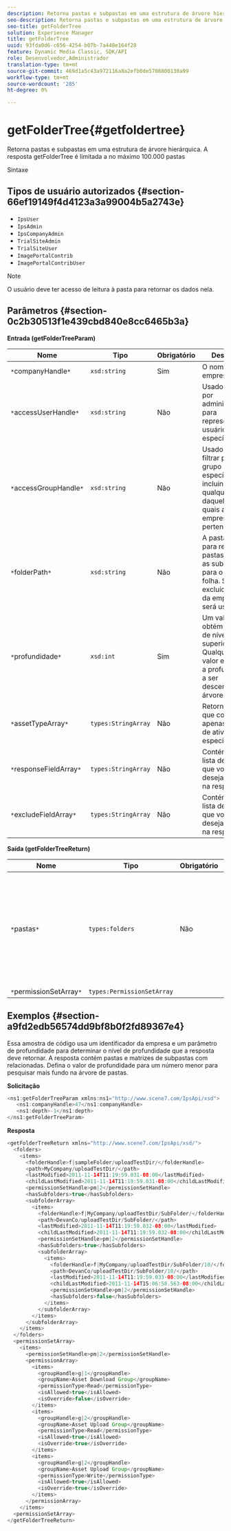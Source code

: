 ```yaml
---
description: Retorna pastas e subpastas em uma estrutura de árvore hierárquica. A resposta getFolderTree é limitada a no máximo 100.000 pastas
seo-description: Retorna pastas e subpastas em uma estrutura de árvore hierárquica. A resposta getFolderTree é limitada a no máximo 100.000 pastas
seo-title: getFolderTree
solution: Experience Manager
title: getFolderTree
uuid: 93fda0d6-c656-4254-b07b-7a448e164f28
feature: Dynamic Media Classic, SDK/API
role: Desenvolvedor,Administrador
translation-type: tm+mt
source-git-commit: 469d1a5c43a972116a8a2efb0de5708800130a99
workflow-type: tm+mt
source-wordcount: '285'
ht-degree: 0%

---
```



# getFolderTree{#getfoldertree}

Retorna pastas e subpastas em uma estrutura de árvore hierárquica. A resposta getFolderTree é limitada a no máximo 100.000 pastas

Sintaxe

## Tipos de usuário autorizados {#section-66ef19149f4d4123a3a99004b5a2743e}

* `IpsUser`
* `IpsAdmin`
* `IpsCompanyAdmin`
* `TrialSiteAdmin`
* `TrialSiteUser`
* `ImagePortalContrib`
* `ImagePortalContribUser`

>[!NOTE]
>
>O usuário deve ter acesso de leitura à pasta para retornar os dados nela.

## Parâmetros {#section-0c2b30513f1e439cbd840e8cc6465b3a}

**Entrada (getFolderTreeParam)**

| Nome | Tipo | Obrigatório | Descrição |
|---|---|---|---|
| `*`companyHandle`*` | `xsd:string` | Sim | O nome da empresa. |
| `*`accessUserHandle`*` | `xsd:string` | Não | Usado apenas por administradores para representar um usuário específico. |
| `*`accessGroupHandle`*` | `xsd:string` | Não | Usado para filtrar por um grupo específico, incluindo qualquer um daqueles aos quais a empresa pertence. |
| `*`folderPath`*` | `xsd:string` | Não | A pasta raiz para recuperar pastas e todas as subpastas para o nível da folha. Se for excluída, a raiz da empresa será usada. |
| `*`profundidade`*` | `xsd:int` | Sim | Um valor zero obtém a pasta de nível superior. Qualquer outro valor especifica a profundidade a ser descendente na árvore. |
| `*`assetTypeArray`*` | `types:StringArray` | Não | Retorna pastas que contêm apenas os tipos de ativos especificados. |
| `*`responseFieldArray`*` | `types:StringArray` | Não | Contém uma lista de campos que você deseja incluir na resposta. |
| `*`excludeFieldArray`*` | `types:StringArray` | Não | Contém uma lista de campos que você deseja excluir na resposta. |

**Saída (getFolderTreeReturn)**

| Nome | Tipo | Obrigatório | Descrição |
|---|---|---|---|
| `*`pastas`*` | `types:folders` | Não | A hierarquia de pastas em uma estrutura de árvore. A resposta é limitada a no máximo 100.000 pastas. |
| `*`permissionSetArray`*` | `types:PermissionSetArray` |  |  |

## Exemplos {#section-a9fd2edb56574dd9bf8b0f2fd89367e4}

Essa amostra de código usa um identificador da empresa e um parâmetro de profundidade para determinar o nível de profundidade que a resposta deve retornar. A resposta contém pastas e matrizes de subpastas com relacionadas. Defina o valor de profundidade para um número menor para pesquisar mais fundo na árvore de pastas.

**Solicitação**

```java
<ns1:getFolderTreeParam xmlns:ns1="http://www.scene7.com/IpsApi/xsd">
   <ns1:companyHandle>47</ns1:companyHandle>
   <ns1:depth>-1</ns1:depth>
</ns1:getFolderTreeParam>
```

**Resposta**

```java
<getFolderTreeReturn xmlns="http://www.scene7.com/IpsApi/xsd/">
  <folders>
    <items>
      <folderHandle>f|sampleFolder/uploadTestDir/</folderHandle>
      <path>MyCompany/uploadTestDir/</path>
      <lastModified>2011-11-14T11:19:59.031-08:00</lastModified>
      <childLastModified>2011-11-14T11:19:59.031-08:00</childLastModified>
      <permissionSetHandle>pm|2</permissionSetHandle>
      <hasSubfolders>true</hasSubfolders>
      <subfolderArray>
        <items>
          <folderHandle>f|MyCompany/uploadTestDir/SubFolder/</folderHandle>
          <path>DevanCo/uploadTestDir/SubFolder/</path>
          <lastModified>2011-11-14T11:19:59.032-08:00</lastModified>
          <childLastModified>2011-11-14T11:19:59.032-08:00</childLastModified>
          <permissionSetHandle>pm|2</permissionSetHandle>
          <hasSubfolders>true</hasSubfolders>
          <subfolderArray>
            <items>
              <folderHandle>f|MyCompany/uploadTestDir/SubFolder/10/</folderHandle>
              <path>DevanCo/uploadTestDir/SubFolder/10/</path>
              <lastModified>2011-11-14T11:19:59.033-08:00</lastModified>
              <childLastModified>2011-11-14T15:06:58.563-08:00</childLastModified>
              <permissionSetHandle>pm|2</permissionSetHandle>
              <hasSubfolders>false</hasSubfolders>
            </items>
          </subfolderArray>
        </items>
      </subfolderArray>
    </items>
  </folders>
  <permissionSetArray>
    <items>
      <permissionSetHandle>pm|2</permissionSetHandle>
      <permissionArray>
        <items>
          <groupHandle>g|1</groupHandle>
          <groupName>Asset Download Group</groupName>
          <permissionType>Read</permissionType>
          <isAllowed>true</isAllowed>
          <isOverride>false</isOverride>
        </items>
        <items>
          <groupHandle>g|2</groupHandle>
          <groupName>Asset Upload Group</groupName>
          <permissionType>Read</permissionType>
          <isAllowed>true</isAllowed>
          <isOverride>true</isOverride>
        </items>
        <items>
          <groupHandle>g|2</groupHandle>
          <groupName>Asset Upload Group</groupName>
          <permissionType>Write</permissionType>
          <isAllowed>true</isAllowed>
          <isOverride>true</isOverride>
        </items>
      </permissionArray>
    </items>
  <permissionSetArray>
</getFolderTreeReturn>
```

